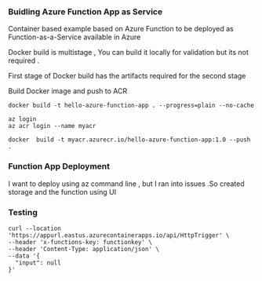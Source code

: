 ### Buidling Azure Function App as Service

Container based example based on Azure Function
to be deployed as Function-as-a-Service available in Azure

Docker build is multistage , You can build it locally for validation
but its not required . 

First stage of Docker build has the artifacts required for the second stage

Build Docker image and push to ACR
```commandline
docker build -t hello-azure-function-app . --progress=plain --no-cache

az login
az acr login --name myacr

docker  build -t myacr.azurecr.io/hello-azure-function-app:1.0 --push .    

```

### Function App Deployment
I want to deploy using az command line , but I ran into issues .So created 
storage and the function using UI 

### Testing

```
curl --location 'https://appurl.eastus.azurecontainerapps.io/api/HttpTrigger' \
--header 'x-functions-key: functionkey' \
--header 'Content-Type: application/json' \
--data '{
  "input": null
}'
```